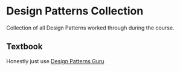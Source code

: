 # Design Patterns Collection
Collection of all Design Patterns worked through during the course.

## Textbook
Honestly just use [Design Patterns Guru](https://refactoring.guru/design-patterns/catalog)
